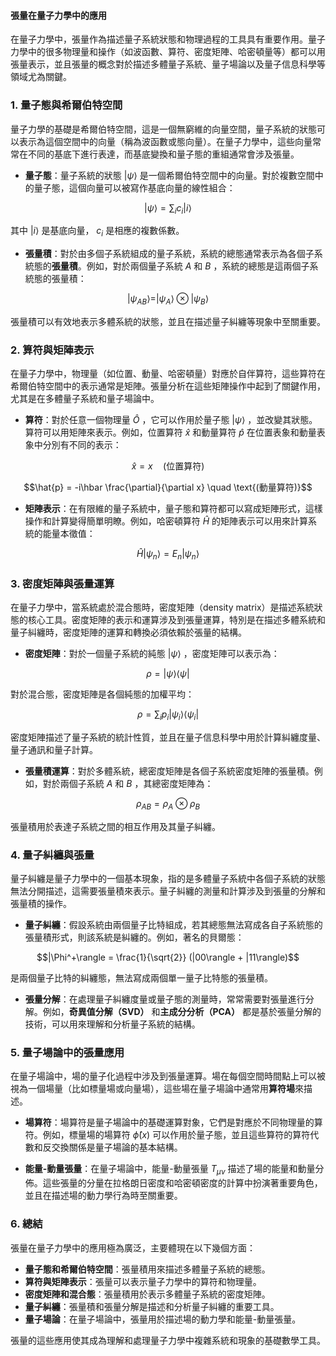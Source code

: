 #### 張量在量子力學中的應用

在量子力學中，張量作為描述量子系統狀態和物理過程的工具具有重要作用。量子力學中的很多物理量和操作（如波函數、算符、密度矩陣、哈密頓量等）都可以用張量表示，並且張量的概念對於描述多體量子系統、量子場論以及量子信息科學等領域尤為關鍵。

### 1. **量子態與希爾伯特空間**

量子力學的基礎是希爾伯特空間，這是一個無窮維的向量空間，量子系統的狀態可以表示為這個空間中的向量（稱為波函數或態向量）。在量子力學中，這些向量常常在不同的基底下進行表達，而基底變換和量子態的重組通常會涉及張量。

- **量子態**：量子系統的狀態  $`|\psi \rangle`$  是一個希爾伯特空間中的向量。對於複數空間中的量子態，這個向量可以被寫作基底向量的線性組合：
  
```math
|\psi \rangle = \sum_i c_i |i \rangle
```

  其中  $`|i \rangle`$  是基底向量， $`c_i`$  是相應的複數係數。

- **張量積**：對於由多個子系統組成的量子系統，系統的總態通常表示為各個子系統態的**張量積**。例如，對於兩個量子系統  $`A`$  和  $`B`$ ，系統的總態是這兩個子系統態的張量積：
  
```math
|\psi_{AB} \rangle = |\psi_A \rangle \otimes |\psi_B \rangle
```

  張量積可以有效地表示多體系統的狀態，並且在描述量子糾纏等現象中至關重要。

### 2. **算符與矩陣表示**

在量子力學中，物理量（如位置、動量、哈密頓量）對應於自伴算符，這些算符在希爾伯特空間中的表示通常是矩陣。張量分析在這些矩陣操作中起到了關鍵作用，尤其是在多體量子系統和量子場論中。

- **算符**：對於任意一個物理量  $`\hat{O}`$ ，它可以作用於量子態  $`|\psi \rangle`$ ，並改變其狀態。算符可以用矩陣來表示。例如，位置算符  $`\hat{x}`$  和動量算符  $`\hat{p}`$  在位置表象和動量表象中分別有不同的表示：
  
```math
\hat{x} = x \quad \text{(位置算符)}
```

  
```math
\hat{p} = -i\hbar \frac{\partial}{\partial x} \quad \text{(動量算符)}
```


- **矩陣表示**：在有限維的量子系統中，量子態和算符都可以寫成矩陣形式，這樣操作和計算變得簡單明瞭。例如，哈密頓算符  $`\hat{H}`$  的矩陣表示可以用來計算系統的能量本徵值：
  
```math
\hat{H} |\psi_n \rangle = E_n |\psi_n \rangle
```


### 3. **密度矩陣與張量運算**

在量子力學中，當系統處於混合態時，密度矩陣（density matrix）是描述系統狀態的核心工具。密度矩陣的表示和運算涉及到張量運算，特別是在描述多體系統和量子糾纏時，密度矩陣的運算和轉換必須依賴於張量的結構。

- **密度矩陣**：對於一個量子系統的純態  $`|\psi \rangle`$ ，密度矩陣可以表示為：
  
```math
\rho = |\psi \rangle \langle \psi |
```

  對於混合態，密度矩陣是各個純態的加權平均：
  
```math
\rho = \sum_i p_i |\psi_i \rangle \langle \psi_i |
```

  密度矩陣描述了量子系統的統計性質，並且在量子信息科學中用於計算糾纏度量、量子通訊和量子計算。

- **張量積運算**：對於多體系統，總密度矩陣是各個子系統密度矩陣的張量積。例如，對於兩個子系統  $`A`$  和  $`B`$ ，其總密度矩陣為：
  
```math
\rho_{AB} = \rho_A \otimes \rho_B
```

  張量積用於表達子系統之間的相互作用及其量子糾纏。

### 4. **量子糾纏與張量**

量子糾纏是量子力學中的一個基本現象，指的是多體量子系統中各個子系統的狀態無法分開描述，這需要張量積來表示。量子糾纏的測量和計算涉及到張量的分解和張量積的操作。

- **量子糾纏**：假設系統由兩個量子比特組成，若其總態無法寫成各自子系統態的張量積形式，則該系統是糾纏的。例如，著名的貝爾態：
  
```math
|\Phi^+\rangle = \frac{1}{\sqrt{2}} (|00\rangle + |11\rangle)
```

  是兩個量子比特的糾纏態，無法寫成兩個單一量子比特態的張量積。

- **張量分解**：在處理量子糾纏度量或量子態的測量時，常常需要對張量進行分解。例如，**奇異值分解（SVD）** 和**主成分分析（PCA）** 都是基於張量分解的技術，可以用來理解和分析量子系統的結構。

### 5. **量子場論中的張量應用**

在量子場論中，場的量子化過程中涉及到張量運算。場在每個空間時間點上可以被視為一個場量（比如標量場或向量場），這些場在量子場論中通常用**算符場**來描述。

- **場算符**：場算符是量子場論中的基礎運算對象，它們是對應於不同物理量的算符。例如，標量場的場算符  $`\hat{\phi}(x)`$  可以作用於量子態，並且這些算符的算符代數和反交換關係是量子場論的基本結構。

- **能量-動量張量**：在量子場論中，能量-動量張量  $`T_{\mu\nu}`$  描述了場的能量和動量分佈。這些張量的分量在拉格朗日密度和哈密頓密度的計算中扮演著重要角色，並且在描述場的動力學行為時至關重要。

### 6. **總結**

張量在量子力學中的應用極為廣泛，主要體現在以下幾個方面：
- **量子態和希爾伯特空間**：張量積用來描述多體量子系統的總態。
- **算符與矩陣表示**：張量可以表示量子力學中的算符和物理量。
- **密度矩陣和混合態**：張量積用於表示多體量子系統的密度矩陣。
- **量子糾纏**：張量積和張量分解是描述和分析量子糾纏的重要工具。
- **量子場論**：在量子場論中，張量用於描述場的動力學和能量-動量張量。

張量的這些應用使其成為理解和處理量子力學中複雜系統和現象的基礎數學工具。
